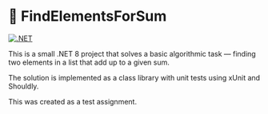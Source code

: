 # 🔢 FindElementsForSum

[![.NET](https://github.com/nistrux/qs.FindElementsForSum/actions/workflows/dotnet.yml/badge.svg)](https://github.com/nistrux/qs.FindElementsForSum/actions/workflows/dotnet.yml)


This is a small .NET 8 project that solves a basic algorithmic task — finding two elements in a list that add up to a given sum.

The solution is implemented as a class library with unit tests using xUnit and Shouldly.

This was created as a test assignment.
